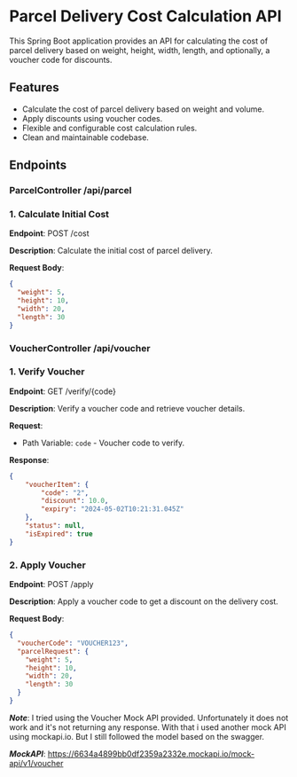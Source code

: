 # Parcel Delivery Cost Calculation API

This Spring Boot application provides an API for calculating the cost of parcel delivery based on weight, height, width, length, and optionally, a voucher code for discounts.

## Features

- Calculate the cost of parcel delivery based on weight and volume.
- Apply discounts using voucher codes.
- Flexible and configurable cost calculation rules.
- Clean and maintainable codebase.

## Endpoints

### ParcelController /api/parcel
### 1. Calculate Initial Cost

**Endpoint**: POST /cost

**Description**: Calculate the initial cost of parcel delivery.

**Request Body**:
```json
{
  "weight": 5,
  "height": 10,
  "width": 20,
  "length": 30
}
```

### VoucherController /api/voucher
### 1. Verify Voucher

**Endpoint**: GET /verify/{code}

**Description**: Verify a voucher code and retrieve voucher details.

**Request**:
- Path Variable: `code` - Voucher code to verify.

**Response**:
```json
{
    "voucherItem": {
        "code": "2",
        "discount": 10.0,
        "expiry": "2024-05-02T10:21:31.045Z"
    },
    "status": null,
    "isExpired": true
}
```

### 2. Apply Voucher

**Endpoint**: POST /apply

**Description**: Apply a voucher code to get a discount on the delivery cost.

**Request Body**:
```json
{
  "voucherCode": "VOUCHER123",
  "parcelRequest": {
    "weight": 5,
    "height": 10,
    "width": 20,
    "length": 30
  }
}
```

***Note***:
I tried using the Voucher Mock API provided. Unfortunately it does not work and it's not returning any response.
With that i used another mock API using mockapi.io. But I still followed the model based on the swagger.

***MockAPI***: https://6634a4899bb0df2359a2332e.mockapi.io/mock-api/v1/voucher


